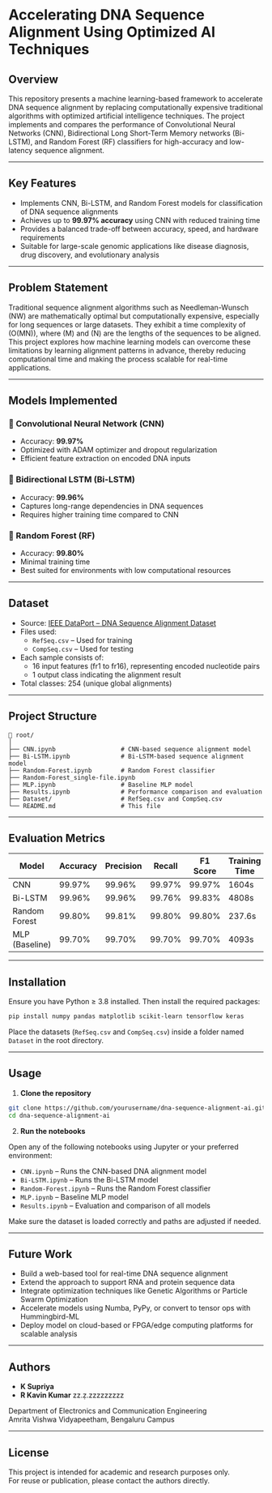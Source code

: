 
# Accelerating DNA Sequence Alignment Using Optimized AI Techniques

## Overview

This repository presents a machine learning-based framework to accelerate DNA sequence alignment by replacing computationally expensive traditional algorithms with optimized artificial intelligence techniques. The project implements and compares the performance of Convolutional Neural Networks (CNN), Bidirectional Long Short-Term Memory networks (Bi-LSTM), and Random Forest (RF) classifiers for high-accuracy and low-latency sequence alignment.

---

## Key Features

- Implements CNN, Bi-LSTM, and Random Forest models for classification of DNA sequence alignments
- Achieves up to **99.97% accuracy** using CNN with reduced training time
- Provides a balanced trade-off between accuracy, speed, and hardware requirements
- Suitable for large-scale genomic applications like disease diagnosis, drug discovery, and evolutionary analysis

---

## Problem Statement

Traditional sequence alignment algorithms such as Needleman-Wunsch (NW) are mathematically optimal but computationally expensive, especially for long sequences or large datasets. They exhibit a time complexity of \(O(MN)\), where \(M\) and \(N\) are the lengths of the sequences to be aligned. This project explores how machine learning models can overcome these limitations by learning alignment patterns in advance, thereby reducing computational time and making the process scalable for real-time applications.

---

## Models Implemented

### 🔹 Convolutional Neural Network (CNN)
- Accuracy: **99.97%**
- Optimized with ADAM optimizer and dropout regularization
- Efficient feature extraction on encoded DNA inputs

### 🔹 Bidirectional LSTM (Bi-LSTM)
- Accuracy: **99.96%**
- Captures long-range dependencies in DNA sequences
- Requires higher training time compared to CNN

### 🔹 Random Forest (RF)
- Accuracy: **99.80%**
- Minimal training time
- Best suited for environments with low computational resources

---

## Dataset

- Source: [IEEE DataPort – DNA Sequence Alignment Dataset](https://ieee-dataport.org/documents/dna-sequence-alignment-datasets-based-nw-algorithm)
- Files used:
  - `RefSeq.csv` – Used for training
  - `CompSeq.csv` – Used for testing
- Each sample consists of:
  - 16 input features (fr1 to fr16), representing encoded nucleotide pairs
  - 1 output class indicating the alignment result
- Total classes: 254 (unique global alignments)

---

## Project Structure

```
📁 root/
│
├── CNN.ipynb                  # CNN-based sequence alignment model
├── Bi-LSTM.ipynb              # Bi-LSTM-based sequence alignment model
├── Random-Forest.ipynb        # Random Forest classifier
├── Random-Forest_single-file.ipynb
├── MLP.ipynb                  # Baseline MLP model
├── Results.ipynb              # Performance comparison and evaluation
├── Dataset/                   # RefSeq.csv and CompSeq.csv
└── README.md                  # This file
```

---

## Evaluation Metrics

| Model         | Accuracy | Precision | Recall | F1 Score | Training Time | Testing Time |
|---------------|----------|-----------|--------|----------|----------------|---------------|
| CNN           | 99.97%   | 99.96%    | 99.97% | 99.97%   | 1604s          | 11.26s        |
| Bi-LSTM       | 99.96%   | 99.96%    | 99.76% | 99.83%   | 4808s          | 12.34s        |
| Random Forest | 99.80%   | 99.81%    | 99.80% | 99.80%   | 237.6s         | 12.28s        |
| MLP (Baseline)| 99.70%   | 99.70%    | 99.70% | 99.70%   | 4093s          | 6.04s         |

---

## Installation

Ensure you have Python ≥ 3.8 installed. Then install the required packages:

```bash
pip install numpy pandas matplotlib scikit-learn tensorflow keras
```

Place the datasets (`RefSeq.csv` and `CompSeq.csv`) inside a folder named `Dataset` in the root directory.

---

## Usage

1. **Clone the repository**

```bash
git clone https://github.com/yourusername/dna-sequence-alignment-ai.git
cd dna-sequence-alignment-ai
```

2. **Run the notebooks**

Open any of the following notebooks using Jupyter or your preferred environment:

- `CNN.ipynb` – Runs the CNN-based DNA alignment model
- `Bi-LSTM.ipynb` – Runs the Bi-LSTM model
- `Random-Forest.ipynb` – Runs the Random Forest classifier
- `MLP.ipynb` – Baseline MLP model
- `Results.ipynb` – Evaluation and comparison of all models

Make sure the dataset is loaded correctly and paths are adjusted if needed.

---

## Future Work

- Build a web-based tool for real-time DNA sequence alignment
- Extend the approach to support RNA and protein sequence data
- Integrate optimization techniques like Genetic Algorithms or Particle Swarm Optimization
- Accelerate models using Numba, PyPy, or convert to tensor ops with Hummingbird-ML
- Deploy model on cloud-based or FPGA/edge computing platforms for scalable analysis

---

## Authors

- **K Supriya**
- **R Kavin Kumar**   zz.ẓ.zzzzzzzzz

Department of Electronics and Communication Engineering  
Amrita Vishwa Vidyapeetham, Bengaluru Campus

---

## License

This project is intended for academic and research purposes only.  
For reuse or publication, please contact the authors directly.
